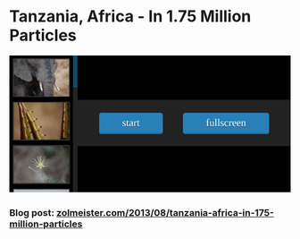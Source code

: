 Tanzania, Africa - In 1.75 Million Particles
============================================
[![Screenshot](./screenshot.png)](http://tanzania.zolmeister.com)
### Blog post: [zolmeister.com/2013/08/tanzania-africa-in-175-million-particles](http://www.zolmeister.com/2013/08/tanzania-africa-in-175-million-particles.html)
